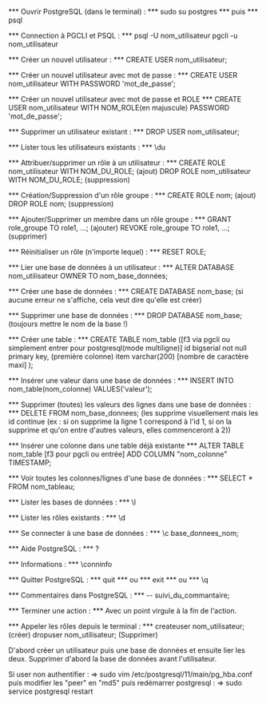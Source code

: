 *** Ouvrir PostgreSQL (dans le terminal) : ***
    sudo su postgres
*** puis *** 
    psql

*** Connection à PGCLI et PSQL : ***
 psql -U nom_utilisateur
 pgcli -u nom_utilisateur 

*** Créer un nouvel utilisateur : ***
    CREATE USER nom_utilisateur;

*** Créer un nouvel utilisateur avec mot de passe : ***
    CREATE USER nom_utilisateur WITH PASSWORD 'mot_de_passe';

*** Créer un nouvel utilisateur avec mot de passe et ROLE ***
    CREATE USER nom_utilisateur WITH NOM_ROLE(en majuscule) PASSWORD 'mot_de_passe';

*** Supprimer un utilisateur existant : ***
    DROP USER nom_utilisateur;

*** Lister tous les utilisateurs existants : ***
    \du 

*** Attribuer/supprimer un rôle à un utilisateur : ***
    CREATE ROLE nom_utilisateur WITH NOM_DU_ROLE; (ajout)
    DROP ROLE nom_utilisateur WITH NOM_DU_ROLE; (suppression)

*** Création/Suppression d'un rôle groupe : ***
    CREATE ROLE nom; (ajout)
    DROP ROLE nom; (suppression)

*** Ajouter/Supprimer un membre dans un rôle groupe : ***
    GRANT role_groupe TO role1, ...; (ajouter)
    REVOKE role_groupe TO role1, ...; (supprimer)

*** Réinitialiser un rôle (n'importe lequel) : ***
    RESET ROLE;

*** Lier une base de données à un utilisateur : ***
    ALTER DATABASE nom_utilisateur OWNER TO nom_base_données;

*** Créer une base de données : ***
    CREATE DATABASE nom_base;
    (si aucune erreur ne s'affiche, cela veut dire qu'elle est créer)

*** Supprimer une base de données : ***
    DROP DATABASE nom_base;
    (toujours mettre le nom de la base !)

*** Créer une table : ***
    CREATE TABLE nom_table ([f3 via pgcli ou simplement entrer pour postgresql(mode multiligne)]
    id bigserial not null primary key, (première colonne)
    item varchar(200) [nombre de caractère maxi]
    );

*** Insérer une valeur dans une base de données : ***
    INSERT INTO nom_table(nom_colonne) VALUES('valeur');

*** Supprimer (toutes) les valeurs des lignes dans une base de données : ***
    DELETE FROM nom_base_donnees; (les supprime visuellement mais les id continue (ex : si on supprime la ligne 1 correspond à l'id 1, si on la supprime et qu'on entre d'autres valeurs, elles commenceront à 2))

*** Insérer une colonne dans une table déjà existante ***
    ALTER TABLE nom_table [f3 pour pgcli ou entrée]
    ADD COLUMN  "nom_colonne" TIMESTAMP;

*** Voir toutes les colonnes/lignes d'une base de données : ***
    SELECT * FROM nom_tableau;

*** Lister les bases de données : ***
    \l

*** Lister les rôles existants : ***
    \d

*** Se connecter à une base de données : ***
    \c base_donnees_nom;

*** Aide PostgreSQL : ***
    \?

*** Informations : ***
    \conninfo

*** Quitter PostgreSQL : ***
    quit 
*** ou ***
    exit
*** ou ***
    \q

*** Commentaires dans PostgreSQL : ***
    -- suivi_du_commantaire;

*** Terminer une action : ***
Avec un point virgule à la fin de l'action.

*** Appeler les rôles depuis le terminal : ***
    createuser nom_utilisateur; (créer)
    dropuser nom_utilisateur; (Supprimer)
    

D'abord créer un utilisateur puis une base de données et ensuite lier les deux. Supprimer d'abord la base de données avant l'utilisateur. 

Si user non authentifier : 
 => sudo vim /etc/postgresql/11/main/pg_hba.conf
puis modifier les "peer" en "md5"
puis redémarrer postgresql :
=> sudo service postgresql restart


